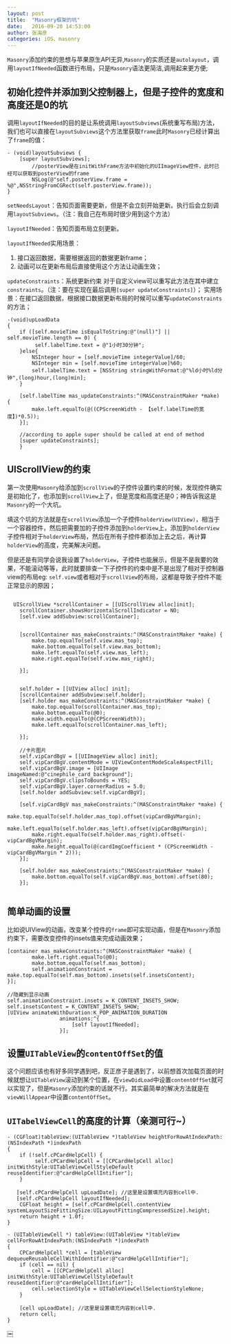 ```yaml
---
layout: post
title:  "Masonry框架的坑"
date:   2016-09-20 14:53:00
author: 张海彦
categories: iOS、masonry
---
```

`Masonry`添加约束的思想与苹果原生API无异,`Masonry`的实质还是`autolayout`，调用`layoutIfNeeded`函数进行布局，只是`Masonry`语法更简洁,调用起来更方便;

## 初始化控件并添加到父控制器上，但是子控件的宽度和高度还是0的坑


调用`layoutIfNeeded`的目的是让系统调用`layoutSubviews`(系统重写布局)方法，我们也可以直接在`layoutSubviews`这个方法里获取`frame`此时`Masonry`已经计算出了`frame`的值：

```
- (void)layoutSubviews {
    [super layoutSubviews];
        //posterView是在initWithFrame方法中初始化的UIImageView控件，此时已经可以获取到posterView的frame
        NSLog(@"self.posterView.frame = %@",NSStringFromCGRect(self.posterView.frame));
}
```

`setNeedsLayout`：告知页面需要更新，但是不会立刻开始更新。执行后会立刻调用`layoutSubviews`。（注：我自己在布局时很少用到这个方法）

`layoutIfNeeded`：告知页面布局立刻更新。

`layoutIfNeeded`实用场景：

1. 接口返回数据，需要根据返回的数据更新frame；
2. 动画可以在更新布局后直接使用这个方法让动画生效；

`updateConstraints`：系统更新约束
对于自定义view可以重写此方法在其中建立`constraints`。（注：要在实现在最后调用`[super updateConstraints]`）；
实用场景：在接口返回数据，根据接口数据更新布局的时候可以重写`updateConstraints`的方法；

````
-(void)upLoadData
{
    if ([self.movieTime isEqualToString:@"(null)"] || self.movieTime.length == 0) {
         self.labelTime.text = @"1小时30分钟";
    }else{
        NSInteger hour = [self.movieTime integerValue]/60;
        NSInteger min = [self.movieTime integerValue]%60;
        self.labelTime.text = [NSString stringWithFormat:@"%ld小时%ld分钟",(long)hour,(long)min];
    }
    
    [self.labelTime mas_updateConstraints:^(MASConstraintMaker *make) {
        make.left.equalTo(@((CPScreenWidth - 【self.labelTime的宽度】)*0.5));
    }];

    //according to apple super should be called at end of method
    [super updateConstraints];
    }
````

## UIScrollView的约束


第一次使用`Masonry`给添加到`scrollView`的子控件设置约束的时候，发现控件确实是初始化了，也添加到`scrollView`上了，但是宽度和高度还是0；神告诉我这是`Masonry`的一个大坑。

填这个坑的方法就是在`scrollView`添加一个子控件`holderView(UIView)`，相当于一个容器控件，然后把需要加的子控件添加到`holderView`上，添加到`holderView`子控件相对于`holderView`布局，然后在所有子控件都添加上去之后，再计算`holderView`的高度，完美解决问题。

但是还是有同学会说我设置了`holderView`，子控件也能展示，但是不是我要的效果，不能滚动等等，此时就要排查一下子控件的约束中是不是出现了相对于控制器view的布局eg: `self.view`或者相对于`scrollView`的布局，这都是导致子控件不能正常显示的原因；

````

  UIScrollView *scrollContainer = [[UIScrollView alloc]init];
    scrollContainer.showsHorizontalScrollIndicator = NO;
    [self.view addSubview:scrollContainer];

    
    [scrollContainer mas_makeConstraints:^(MASConstraintMaker *make) {
        make.top.equalTo(self.view.mas_top);
        make.bottom.equalTo(self.view.mas_bottom);
        make.left.equalTo(self.view.mas_left);
        make.right.equalTo(self.view.mas_right);

    }];
    
    
    self.holder = [[UIView alloc] init];
    [scrollContainer addSubview:self.holder];
    [self.holder mas_makeConstraints:^(MASConstraintMaker *make) {
        make.top.equalTo(scrollContainer.mas_top);
        make.bottom.equalTo(@0);
        make.width.equalTo(@(CPScreenWidth));
        make.left.equalTo(scrollContainer.mas_left);
    
    }];

    //卡片图片
    self.vipCardBgV = [[UIImageView alloc] init];
    self.vipCardBgV.contentMode = UIViewContentModeScaleAspectFill;
    self.vipCardBgV.image = [UIImage imageNamed:@"cinephile_card_background"];
    self.vipCardBgV.clipsToBounds = YES;
    self.vipCardBgV.layer.cornerRadius = 5.0;
    [self.holder addSubview:self.vipCardBgV];
    
    [self.vipCardBgV mas_makeConstraints:^(MASConstraintMaker *make) {
        make.top.equalTo(self.holder.mas_top).offset(vipCardBgVMargin);
        make.left.equalTo(self.holder.mas_left).offset(vipCardBgVMargin);
        make.right.equalTo(self.holder.mas_right).offset(-vipCardBgVMargin);
        make.height.equalTo(@(cardImgCoefficient * (CPScreenWidth - vipCardBgVMargin * 2)));
    }];
    
    [self.holder mas_makeConstraints:^(MASConstraintMaker *make) {
        make.bottom.equalTo(self.vipCardBgV.mas_bottom).offset(80);
    }];
    
````

## 简单动画的设置

比如说UIView的动画，改变某个控件的`frame`即可实现动画，但是在`Masonry`添加约束下，需要改变控件的insets值来完成动画效果；

```
[container mas_makeConstraints:^(MASConstraintMaker *make) {
        make.left.right.equalTo(@0);
        make.bottom.equalTo(self.mas_bottom);
        self.animationConstraint = make.top.equalTo(self.mas_bottom).insets(self.insetsContent);
}];

```

```
//隐藏到显示动画
self.animationConstraint.insets = K_CONTENT_INSETS_SHOW;
self.insetsContent = K_CONTENT_INSETS_SHOW;
[UIView animateWithDuration:K_POP_ANIMATION_DURATION
                 animations:^{
                     [self layoutIfNeeded];
                 }];
```

## 设置`UITableView`的`contentOffSet`的值


这个问题应该也有好多同学遇到吧，反正彦子是遇到了，以前想首次加载页面的时候就想让`UITableView`滚动到某个位置，在`viewDidLoad`中设置`contentOffSet`就可以实现了，但是`Masonry`添加约束的话就不行。其实最简单的解决方法就是在`viewWillAppear`中设置`contentOffSet`。

## `UITabelViewCell`的高度的计算（亲测可行~）

```
- (CGFloat)tableView:(UITableView *)tableView heightForRowAtIndexPath:(NSIndexPath *)indexPath
{
    if (!self.cPCardHelpCell) {
         self.cPCardHelpCell = [[CPCardHelpCell alloc] initWithStyle:UITableViewCellStyleDefault reuseIdentifier:@"cardHelpCellIntifier"];
    }
 
   [self.cPCardHelpCell upLoadDate]; //这里是设置填充内容到cell中.
   [self.cPCardHelpCell layoutIfNeeded];
    CGFloat height = [self.cPCardHelpCell.contentView systemLayoutSizeFittingSize:UILayoutFittingCompressedSize].height;
    return height + 1.0f;
}
```

```
- (UITableViewCell *) tableView:(UITableView *)tableView cellForRowAtIndexPath:(NSIndexPath *)indexPath
{
    CPCardHelpCell *cell = [tableView dequeueReusableCellWithIdentifier:@"cardHelpCellIntifier"];
    if (cell == nil) {
        cell = [[CPCardHelpCell alloc] initWithStyle:UITableViewCellStyleDefault reuseIdentifier:@"cardHelpCellIntifier"];
        cell.selectionStyle = UITableViewCellSelectionStyleNone;
    }

    [cell upLoadDate]; //这里是设置填充内容到cell中.
    return cell;
}
```
￼
